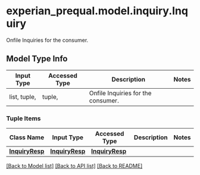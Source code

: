 # experian_prequal.model.inquiry.Inquiry

Onfile Inquiries for the consumer.

## Model Type Info
Input Type | Accessed Type | Description | Notes
------------ | ------------- | ------------- | -------------
list, tuple,  | tuple,  | Onfile Inquiries for the consumer. | 

### Tuple Items
Class Name | Input Type | Accessed Type | Description | Notes
------------- | ------------- | ------------- | ------------- | -------------
[**InquiryResp**](InquiryResp.md) | [**InquiryResp**](InquiryResp.md) | [**InquiryResp**](InquiryResp.md) |  | 

[[Back to Model list]](../../README.md#documentation-for-models) [[Back to API list]](../../README.md#documentation-for-api-endpoints) [[Back to README]](../../README.md)

